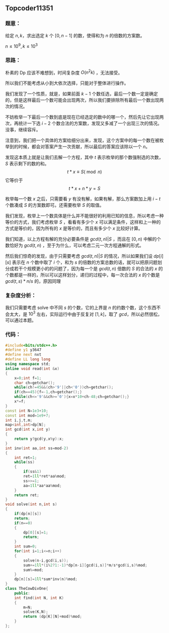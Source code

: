 ## Topcoder11351

### 题意：

给定 $n,k$，求出选定 $k$ 个 $[0,n-1]$ 的数，使得和为 $n$ 的倍数的方案数。

$n\leq 10^9,k\leq10^3$

### 思路：

朴素的 $\text{Dp}$ 应该不难想到，时间复杂度 $O(n^2k)$ ，无法接受。

所以我们不能考虑从小到大依次选择，只能对于整体进行操作。

我们发现了一个性质，就是，如果前面 $k-1$ 个数任选，最后一个数一定是确定的，但是这样最后一个数可能会出现两次，所以我们要排除所有最后一个数出现两次的情况。

不妨枚举一下最后一个数到底是现在已经选定的数中的哪一个，然后先让它出现两次，再统计一下选 $i-2$ 个数合法的方案数，发现又多减了一个出现三次的情况。没事，继续容斥。

注意到，我们把一个具体的方案给细分出来，发现，这个方案中的每一个数在被枚举到的时候，都会对答案产生一次贡献，所以最后的答案应该除以一个 $n$。

发现这本质上就是让我们去解一个方程，其中 $t$ 表示枚举的那个数强制选的次数，$S$ 表示剩下的数的和。
$$
t*x\equiv S (\bmod n)
$$
它等价于 
$$
t*x+n*y=S
$$


枚举每一个数 $x$ 之后，只需要看 $y$ 有没有解，如果有解，那么方案数加上用 $i-t$ 个数凑成 $S$ 的方案数即可。还需要枚举 $S$ 的取值。

我们发现，枚举上一个数具体是什么并不能很好的利用已知的信息，所以考虑一种等价的方式，我们考虑枚举 $S$ ，看看有多少个 $x$ 可以满足条件，这样和上一种的方式是等价的，因为所有的 $x$ 是等价的，而且有多少个 $x$ 比较好计算。

我们知道，以上方程有解的充分必要条件是 $gcd(t,n)|S$ ，而且在 $[0,n)$ 中解的个数恰好为 $gcd(t,n)$ ，至于为什么，可以考虑二元一次方程通解的形式。

然后我们惊奇的发现，由于只需要考虑 $gcd(t,n)|S$ 的情况，所以如果我们设 $dp[i][s]$ 表示在 $n$ 个数中取了 $i$ 个，和为 $s$ 的倍数的方案总数的话，就可以把原问题划分成若干个规模更小的的问题了，因为每一个是 $gcd(t,n)$ 倍数的 $S$ 的合法的 $x$ 的个数都是一样的，所以可以这样划分，递归的过程中，每一次合法的 $x$ 的个数是 $gcd(t,s)*n/s$ 的，原因同理

### 复杂度分析：

我们只需要考虑 $\text{solve}$ 中不同 $s$ 的个数，它的上界是 $n$ 的约数个数，这个东西不会太大，是 $10^3$ 左右，实际运行中由于反复对 $[1,k]$，取了 $gcd$，所以必然很松，可以通过本题。

### 代码：

```cpp
#include<bits/stdc++.h>
#define y1 y3647
#define next nxt
#define LL long long
using namespace std;
inline void read(int &x)
{
	x=0;int f=1;
	char ch=getchar();
	while(ch!=45&&(ch>'9'||ch<'0'))ch=getchar();
	if(ch==45){f=-1,ch=getchar();}
	while(ch<='9'&&ch>='0'){x=x*10+ch-48;ch=getchar();}
	x*=f;
}
const int N=1e3+10;
const int mod=1e9+7;
int i,j,t,m;
map<int,int>dp[N];
int gcd(int x,int y)
{
	return y?gcd(y,x%y):x;
}
int inv(int aa,int ss=mod-2)
{
	int ret=1;
	while(ss)
	{
		if(ss&1)
		ret=1ll*ret*aa%mod;
		ss>>=1;
		aa=1ll*aa*aa%mod;
	}
	return ret;
}
void solve(int n,int s)
{
	if(dp[n][s])
	return;
	if(n==0)
	{
		dp[0][s]=1;
		return;
	}
	int sum=0;
	for(int i=1;i<=n;i++)
	{
		solve(n-i,gcd(i,s));
		sum+=1ll*(i%2?1:-1)*dp[n-i][gcd(i,s)]*m/s*gcd(i,s)%mod;
		sum%=mod;
	}
	dp[n][s]=1ll*sum*inv(n)%mod;
}
class TheCowDivOne{
	public:
	int find(int N, int K)
	{
		m=N;
		solve(K,N);
		return (dp[K][N]+mod)%mod;
	}	
};

```

